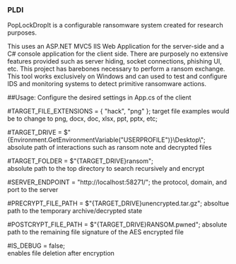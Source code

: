 ### PLDI
PopLockDropIt is a configurable ransomware system created for research purposes. 
 
This uses an ASP.NET MVC5 IIS Web Application for the server-side and a C# console application for the client side. There are purposely no extensive features provided such as server hiding, socket connections, phishing UI, etc. This project has barebones necessary to perform a ransom exchange. This tool works exclusively on Windows and can used to test and configure IDS and monitoring systems to detect primitive ransomware actions. 
 
##Usage: Configure the desired settings in App.cs of the client

#TARGET_FILE_EXTENSIONS =  { "hack", "png" }; 
target file examples would be to change to png, docx, doc, xlsx, ppt, pptx, etc; 
 
#TARGET_DRIVE = $"{Environment.GetEnvironmentVariable("USERPROFILE")}\\Desktop\\";      
absolute path of interactions such as ransom note and decrypted files 
 
#TARGET_FOLDER = $"{TARGET_DRIVE}ransom";  
absolute path to the top directory to search recursively and encrypt 
 
#SERVER_ENDPOINT = "http://localhost:58271/"; 
the protocol, domain, and port to the server 
 
#PRECRYPT_FILE_PATH = $"{TARGET_DRIVE}unencrypted.tar.gz"; 
absoltue path to the temporary archive/decrypted state 
 
#POSTCRYPT_FILE_PATH = $"{TARGET_DRIVE}RANSOM.pwned"; 
absolute path to the remaining file signature of the AES encrypted file 
  
#IS_DEBUG = false;  
enables file deletion after encryption 
